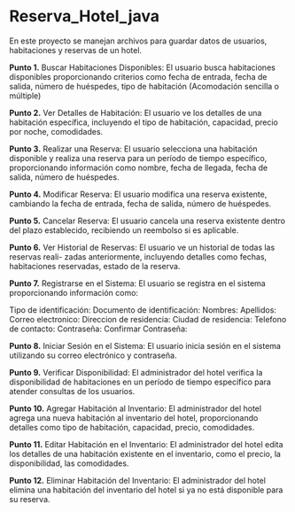 # Reserva_Hotel_java
En este proyecto se manejan archivos para guardar datos de usuarios, habitaciones y reservas de un hotel.

**Punto 1.** Buscar Habitaciones Disponibles:
El usuario busca habitaciones disponibles proporcionando criterios como fecha de entrada,
fecha de salida, número de huéspedes, tipo de habitación (Acomodación sencilla o múltiple)  

**Punto 2.** Ver Detalles de Habitación:
El usuario ve los detalles de una habitación específica, incluyendo el tipo de habitación,
capacidad, precio por noche, comodidades.  

**Punto 3.** Realizar una Reserva:
El usuario selecciona una habitación disponible y realiza una reserva para un período de
tiempo específico, proporcionando información como nombre, fecha de llegada, fecha de salida, número de huéspedes.  

**Punto 4.** Modificar Reserva:
El usuario modifica una reserva existente, cambiando la fecha de entrada, fecha de salida,
número de huéspedes.  

**Punto 5.** Cancelar Reserva:
El usuario cancela una reserva existente dentro del plazo establecido, recibiendo un reembolso
si es aplicable.  

**Punto 6.** Ver Historial de Reservas: El usuario ve un historial de todas las reservas reali-
zadas anteriormente, incluyendo detalles como fechas, habitaciones reservadas, estado de la reserva.  

**Punto 7.** Registrarse en el Sistema: El usuario se registra en el sistema proporcionando
información como:

Tipo de identificación:
Documento de identificación:
Nombres:
Apellidos:
Correo electronico:
Direccion de residencia:
Ciudad de residencia:
Telefono de contacto:
Contraseña:
Confirmar Contraseña:  

**Punto 8.** Iniciar Sesión en el Sistema: El usuario inicia sesión en el sistema utilizando su
correo electrónico y contraseña.  

**Punto 9.** Verificar Disponibilidad: El administrador del hotel verifica la disponibilidad de
habitaciones en un período de tiempo específico para atender consultas de los usuarios.  

**Punto 10.** Agregar Habitación al Inventario: El administrador del hotel agrega una nueva
habitación al inventario del hotel, proporcionando detalles como tipo de habitación, capacidad, precio, comodidades.  

**Punto 11.** Editar Habitación en el Inventario: El administrador del hotel edita los detalles
de una habitación existente en el inventario, como el precio, la disponibilidad, las comodidades.

**Punto 12.** Eliminar Habitación del Inventario: El administrador del hotel elimina una habitación del inventario del hotel si ya no está disponible para su reserva.
